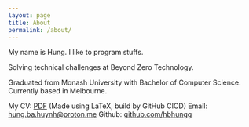 ```yaml
---
layout: page
title: About
permalink: /about/
---
```


My name is Hung. I like to program stuffs.

Solving technical challenges at Beyond Zero Technology.

Graduated from Monash University with Bachelor of Computer Science.
Currently based in Melbourne.

My CV: [PDF](pdf/cv.pdf) (Made using LaTeX, build by GitHub CICD)
Email: <hung.ba.huynh@proton.me>
Github: [github.com/hbhungg](https://github.com/hbhungg)
